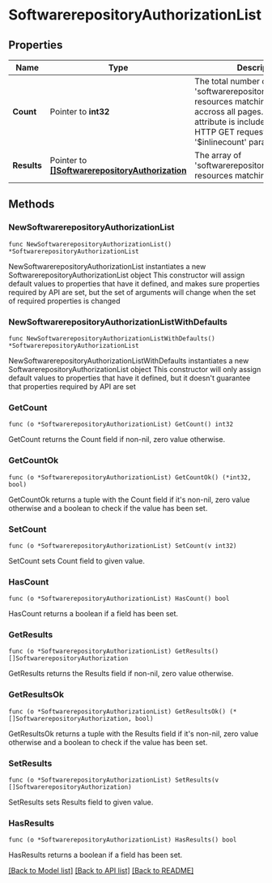 # SoftwarerepositoryAuthorizationList

## Properties

Name | Type | Description | Notes
------------ | ------------- | ------------- | -------------
**Count** | Pointer to **int32** | The total number of &#39;softwarerepository.Authorization&#39; resources matching the request, accross all pages. The &#39;Count&#39; attribute is included when the HTTP GET request includes the &#39;$inlinecount&#39; parameter. | [optional] 
**Results** | Pointer to [**[]SoftwarerepositoryAuthorization**](softwarerepository.Authorization.md) | The array of &#39;softwarerepository.Authorization&#39; resources matching the request. | [optional] 

## Methods

### NewSoftwarerepositoryAuthorizationList

`func NewSoftwarerepositoryAuthorizationList() *SoftwarerepositoryAuthorizationList`

NewSoftwarerepositoryAuthorizationList instantiates a new SoftwarerepositoryAuthorizationList object
This constructor will assign default values to properties that have it defined,
and makes sure properties required by API are set, but the set of arguments
will change when the set of required properties is changed

### NewSoftwarerepositoryAuthorizationListWithDefaults

`func NewSoftwarerepositoryAuthorizationListWithDefaults() *SoftwarerepositoryAuthorizationList`

NewSoftwarerepositoryAuthorizationListWithDefaults instantiates a new SoftwarerepositoryAuthorizationList object
This constructor will only assign default values to properties that have it defined,
but it doesn't guarantee that properties required by API are set

### GetCount

`func (o *SoftwarerepositoryAuthorizationList) GetCount() int32`

GetCount returns the Count field if non-nil, zero value otherwise.

### GetCountOk

`func (o *SoftwarerepositoryAuthorizationList) GetCountOk() (*int32, bool)`

GetCountOk returns a tuple with the Count field if it's non-nil, zero value otherwise
and a boolean to check if the value has been set.

### SetCount

`func (o *SoftwarerepositoryAuthorizationList) SetCount(v int32)`

SetCount sets Count field to given value.

### HasCount

`func (o *SoftwarerepositoryAuthorizationList) HasCount() bool`

HasCount returns a boolean if a field has been set.

### GetResults

`func (o *SoftwarerepositoryAuthorizationList) GetResults() []SoftwarerepositoryAuthorization`

GetResults returns the Results field if non-nil, zero value otherwise.

### GetResultsOk

`func (o *SoftwarerepositoryAuthorizationList) GetResultsOk() (*[]SoftwarerepositoryAuthorization, bool)`

GetResultsOk returns a tuple with the Results field if it's non-nil, zero value otherwise
and a boolean to check if the value has been set.

### SetResults

`func (o *SoftwarerepositoryAuthorizationList) SetResults(v []SoftwarerepositoryAuthorization)`

SetResults sets Results field to given value.

### HasResults

`func (o *SoftwarerepositoryAuthorizationList) HasResults() bool`

HasResults returns a boolean if a field has been set.


[[Back to Model list]](../README.md#documentation-for-models) [[Back to API list]](../README.md#documentation-for-api-endpoints) [[Back to README]](../README.md)


